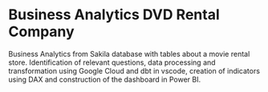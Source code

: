 # Business Analytics DVD Rental Company
Business Analytics from Sakila database with tables about a movie rental store. Identification of relevant questions, data processing and transformation using Google Cloud and dbt in vscode, creation of indicators using DAX and construction of the dashboard in Power BI.
